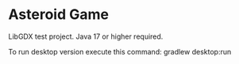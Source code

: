 # Asteroid Game
LibGDX test project.
Java 17 or higher required.

To run desktop version execute this command:
gradlew desktop:run
